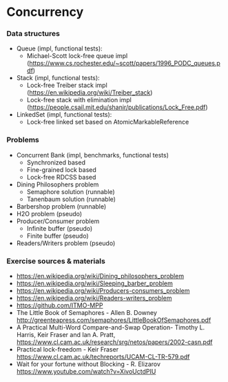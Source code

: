 # Concurrency

### Data structures

- Queue (impl, functional tests):
    - Michael-Scott lock-free queue impl (https://www.cs.rochester.edu/~scott/papers/1996_PODC_queues.pdf)
- Stack (impl, functional tests):
    - Lock-free Treiber stack impl (https://en.wikipedia.org/wiki/Treiber_stack)
    - Lock-free stack with elimination impl (https://people.csail.mit.edu/shanir/publications/Lock_Free.pdf)
- LinkedSet (impl, functional tests):
    - Lock-free linked set based on AtomicMarkableReference 


### Problems

- Concurrent Bank (impl, benchmarks, functional tests)
     - Synchronized based
     - Fine-grained lock based
     - Lock-free RDCSS based
- Dining Philosophers problem
     - Semaphore solution (runnable)
     - Tanenbaum solution (runnable)
- Barbershop problem (runnable)
- H2O problem (pseudo)
- Producer/Consumer problem
     - Infinite buffer (pseudo)
     - Finite buffer (pseudo)
- Readers/Writers problem (pseudo)

### Exercise sources & materials

- https://en.wikipedia.org/wiki/Dining_philosophers_problem
- https://en.wikipedia.org/wiki/Sleeping_barber_problem
- https://en.wikipedia.org/wiki/Producers-consumers_problem
- https://en.wikipedia.org/wiki/Readers-writers_problem
- https://github.com/ITMO-MPP
- The Little Book of Semaphores - Allen B. Downey http://greenteapress.com/semaphores/LittleBookOfSemaphores.pdf
- A Practical Multi-Word Compare-and-Swap Operation- Timothy L. Harris, Keir Fraser and Ian A. Pratt, https://www.cl.cam.ac.uk/research/srg/netos/papers/2002-casn.pdf
- Practical lock-freedom - Keir Fraser https://www.cl.cam.ac.uk/techreports/UCAM-CL-TR-579.pdf
- Wait for your fortune without Blocking - R. Elizarov https://www.youtube.com/watch?v=XivoUctdPIU